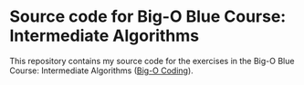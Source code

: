 # Source code for Big-O Blue Course: Intermediate Algorithms

This repository contains my source code for the exercises in the Big-O Blue Course: Intermediate Algorithms ([Big-O Coding](https://bigocoding.com/)).
